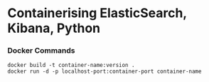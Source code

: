 # Containerising ElasticSearch, Kibana, Python

### Docker Commands
~~~
docker build -t container-name:version .
docker run -d -p localhost-port:container-port container-name
~~~